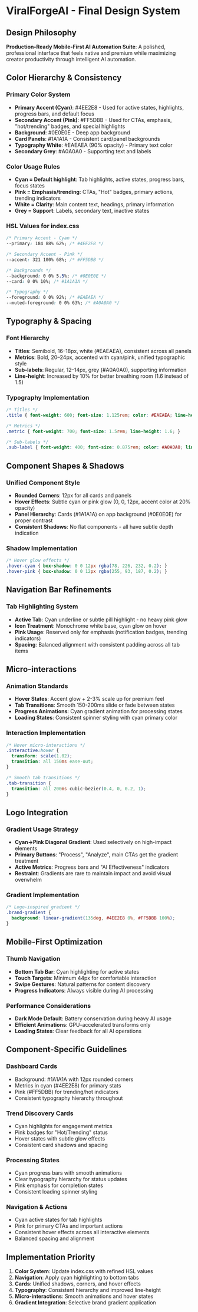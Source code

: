 # ViralForgeAI - Final Design System

## Design Philosophy
**Production-Ready Mobile-First AI Automation Suite**: A polished, professional interface that feels native and premium while maximizing creator productivity through intelligent AI automation.

## Color Hierarchy & Consistency

### Primary Color System
- **Primary Accent (Cyan)**: #4EE2E8 - Used for active states, highlights, progress bars, and default focus
- **Secondary Accent (Pink)**: #FF5DBB - Used for CTAs, emphasis, "hot/trending" badges, and special highlights
- **Background**: #0E0E0E - Deep app background
- **Card Panels**: #1A1A1A - Consistent card/panel backgrounds
- **Typography White**: #EAEAEA (90% opacity) - Primary text color
- **Secondary Grey**: #A0A0A0 - Supporting text and labels

### Color Usage Rules
- **Cyan = Default highlight**: Tab highlights, active states, progress bars, focus states
- **Pink = Emphasis/trending**: CTAs, "Hot" badges, primary actions, trending indicators  
- **White = Clarity**: Main content text, headings, primary information
- **Grey = Support**: Labels, secondary text, inactive states

### HSL Values for index.css
```css
/* Primary Accent - Cyan */
--primary: 184 88% 62%; /* #4EE2E8 */

/* Secondary Accent - Pink */
--accent: 321 100% 68%; /* #FF5DBB */

/* Backgrounds */
--background: 0 0% 5.5%; /* #0E0E0E */
--card: 0 0% 10%; /* #1A1A1A */

/* Typography */
--foreground: 0 0% 92%; /* #EAEAEA */
--muted-foreground: 0 0% 63%; /* #A0A0A0 */
```

## Typography & Spacing

### Font Hierarchy
- **Titles**: Semibold, 16–18px, white (#EAEAEA), consistent across all panels
- **Metrics**: Bold, 20–24px, accented with cyan/pink, unified typographic style
- **Sub-labels**: Regular, 12–14px, grey (#A0A0A0), supporting information
- **Line-height**: Increased by 10% for better breathing room (1.6 instead of 1.5)

### Typography Implementation
```css
/* Titles */
.title { font-weight: 600; font-size: 1.125rem; color: #EAEAEA; line-height: 1.6; }

/* Metrics */  
.metric { font-weight: 700; font-size: 1.5rem; line-height: 1.6; }

/* Sub-labels */
.sub-label { font-weight: 400; font-size: 0.875rem; color: #A0A0A0; line-height: 1.6; }
```

## Component Shapes & Shadows

### Unified Component Style
- **Rounded Corners**: 12px for all cards and panels
- **Hover Effects**: Subtle cyan or pink glow (0, 0, 12px, accent color at 20% opacity)
- **Panel Hierarchy**: Cards (#1A1A1A) on app background (#0E0E0E) for proper contrast
- **Consistent Shadows**: No flat components - all have subtle depth indication

### Shadow Implementation
```css
/* Hover glow effects */
.hover-cyan { box-shadow: 0 0 12px rgba(78, 226, 232, 0.2); }
.hover-pink { box-shadow: 0 0 12px rgba(255, 93, 187, 0.2); }
```

## Navigation Bar Refinements

### Tab Highlighting System
- **Active Tab**: Cyan underline or subtle pill highlight - no heavy pink glow
- **Icon Treatment**: Monochrome white base, cyan glow on hover
- **Pink Usage**: Reserved only for emphasis (notification badges, trending indicators)
- **Spacing**: Balanced alignment with consistent padding across all tab items

## Micro-interactions

### Animation Standards
- **Hover States**: Accent glow + 2-3% scale up for premium feel
- **Tab Transitions**: Smooth 150-200ms slide or fade between states
- **Progress Animations**: Cyan gradient animation for processing states
- **Loading States**: Consistent spinner styling with cyan primary color

### Interaction Implementation
```css
/* Hover micro-interactions */
.interactive:hover {
  transform: scale(1.02);
  transition: all 150ms ease-out;
}

/* Smooth tab transitions */
.tab-transition {
  transition: all 200ms cubic-bezier(0.4, 0, 0.2, 1);
}
```

## Logo Integration

### Gradient Usage Strategy
- **Cyan→Pink Diagonal Gradient**: Used selectively on high-impact elements
- **Primary Buttons**: "Process", "Analyze", main CTAs get the gradient treatment
- **Active Metrics**: Progress bars and "AI Effectiveness" indicators
- **Restraint**: Gradients are rare to maintain impact and avoid visual overwhelm

### Gradient Implementation
```css
/* Logo-inspired gradient */
.brand-gradient {
  background: linear-gradient(135deg, #4EE2E8 0%, #FF5DBB 100%);
}
```

## Mobile-First Optimization

### Thumb Navigation
- **Bottom Tab Bar**: Cyan highlighting for active states
- **Touch Targets**: Minimum 44px for comfortable interaction
- **Swipe Gestures**: Natural patterns for content discovery
- **Progress Indicators**: Always visible during AI processing

### Performance Considerations
- **Dark Mode Default**: Battery conservation during heavy AI usage
- **Efficient Animations**: GPU-accelerated transforms only
- **Loading States**: Clear feedback for all AI operations

## Component-Specific Guidelines

### Dashboard Cards
- Background: #1A1A1A with 12px rounded corners
- Metrics in cyan (#4EE2E8) for primary stats
- Pink (#FF5DBB) for trending/hot indicators
- Consistent typography hierarchy throughout

### Trend Discovery Cards
- Cyan highlights for engagement metrics
- Pink badges for "Hot/Trending" status
- Hover states with subtle glow effects
- Consistent card shadows and spacing

### Processing States
- Cyan progress bars with smooth animations
- Clear typography hierarchy for status updates
- Pink emphasis for completion states
- Consistent loading spinner styling

### Navigation & Actions
- Cyan active states for tab highlights
- Pink for primary CTAs and important actions
- Consistent hover effects across all interactive elements
- Balanced spacing and alignment

## Implementation Priority
1. **Color System**: Update index.css with refined HSL values
2. **Navigation**: Apply cyan highlighting to bottom tabs
3. **Cards**: Unified shadows, corners, and hover effects
4. **Typography**: Consistent hierarchy and improved line-height
5. **Micro-interactions**: Smooth animations and hover states
6. **Gradient Integration**: Selective brand gradient application